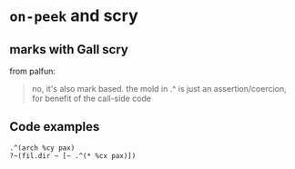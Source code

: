 # `on-peek` and scry

## marks with Gall scry
from palfun:
> no, it's also mark based. the mold in .^ is just an assertion/coercion, for benefit of the call-side code

## Code examples
```
.^(arch %cy pax)
?~(fil.dir ~ [~ .^(* %cx pax)])
```
